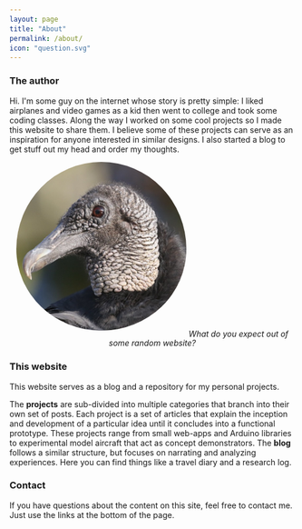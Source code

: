 ```yaml
---
layout: page
title: "About"
permalink: /about/
icon: "question.svg"
---
```


### The author
Hi. I'm some guy on the internet whose story is pretty simple: I liked airplanes and video games as a kid then went to college and took some coding classes. Along the way I worked on some cool projects so I made this website to share them. I believe some of these projects can serve as an inspiration for anyone interested in similar designs. I also started a blog to get stuff out my head and order my thoughts.

<!-- bird image -->
<p align="center">
	<img src="/img/about/avatar.jpg" style="border-radius: 50%; max-width: 300px; padding-bottom: 10px;">	
	<i>What do you expect out of some random website?</i>
</p>

### This website 
This website serves as a blog and a repository for my personal projects.  

The __projects__ are sub-divided into multiple categories that branch into their own set of posts. Each project is a set of articles that explain the inception and development of a particular idea until it concludes into a functional prototype. These projects range from small web-apps and Arduino libraries to experimental model aircraft that act as concept demonstrators. The __blog__ follows a similar structure, but focuses on narrating and analyzing experiences. Here you can find things like a travel diary and a research log.

### Contact
If you have questions about the content on this site, feel free to contact me. Just use the links at the bottom of the page.
